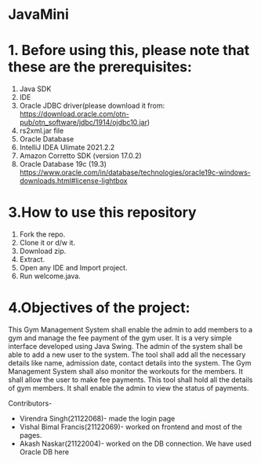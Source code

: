 # JavaMini

# 1. Before using this, please note that these are the prerequisites:
1) Java SDK 
2) IDE 
3) Oracle JDBC driver(please download it from: https://download.oracle.com/otn-pub/otn_software/jdbc/1914/ojdbc10.jar)
4) rs2xml.jar file
5) Oracle Database 
6) IntelliJ IDEA Ulimate 2021.2.2
7) Amazon Corretto SDK (version 17.0.2)
8) Oracle Database 19c (19.3)  https://www.oracle.com/in/database/technologies/oracle19c-windows-downloads.html#license-lightbox


# 3.How to use this repository
1) Fork the repo.
2) Clone it or d/w it.
3) Download zip.
4) Extract.
5) Open any IDE and Import project.
6) Run welcome.java.


# 4.Objectives of the project:
This Gym Management System shall enable the admin to add members to a gym and manage the fee payment of the gym user. 
It is a very simple interface developed using Java Swing. The admin of the system shall be able to add a new user to the system. 
The tool shall add all the necessary details like name, admission date, contact details into the system. 
The Gym Management System shall also monitor the workouts for the members. 
It shall allow the user to make fee payments. 
This tool shall hold all the details of gym members. 
It shall enable the admin to view the status of payments.

Contributors- 
* Virendra Singh(21122068)- made the login page
* Vishal Bimal Francis(21122069)- worked on frontend and most of the pages.
* Akash Naskar(21122004)- worked on the DB connection. We have used Oracle DB here

